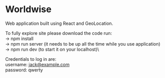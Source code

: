 # Worldwise

Web application built using React and GeoLocation.

To fully explore site please download the code run:\
-> npm install\
-> npm run server (it needs to be up all the time while you use application)\
-> npm run dev (to start it on your localhost)\

Credentials to log in are:\
username: jack@example.com\
password: qwerty
